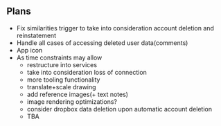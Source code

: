 ## Plans
- Fix similarities trigger to take into consideration account deletion and reinstatement
- Handle all cases of accessing deleted user data(comments)
- App icon
- As time constraints may allow
    - restructure into services
    - take into consideration loss of connection
    - more tooling functionality
    - translate+scale drawing
    - add reference images(+ text notes)
    - image rendering optimizations?
    - consider dropbox data deletion upon automatic account deletion
    - TBA